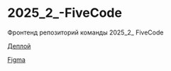 # 2025_2_-FiveCode

Фронтенд репозиторий команды 2025_2_ FiveCode

[Деплой](http://89.208.210.115:8030)

[Figma](https://www.figma.com/design/sypChXE5UIhN17PBG8R5L2/vk---FiveTeam?m=auto&t=9DynmyB6gN4NF2u4-1)
